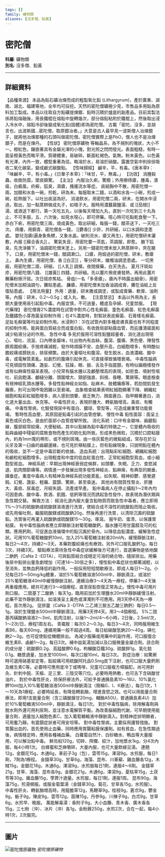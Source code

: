 ```yaml
---
tags: []
family: 礦物類
aliases: [沒多僧、鉛黃]
---
```


# 密陀僧

**科屬**: 礦物類  
**別名**: 沒多僧、鉛黃  

---

## 詳細資料
【品種來源】
本品為鉛石礦冶煉而成的粗製氧化鉛 (Lithargyrum)，產於廣東、湖南、湖北、福建等地，全年均可採挖。天然的密陀僧礦極少見，市售品多用鉛為原料加工製成。本品以往取自方鉛礦提煉銀、鉛時沉積於爐底的副產品。目前其製法係將鉛熔融後，用長鐵棍在熔鉛中旋轉幾次，部分熔鉛粘附於鐵棍上，然後取出浸入冷水中，熔鉛冷卻後變成氧化鉛(固體)即為密陀僧。
古載「密陀、沒多，並胡言也，出波斯國…密陀僧，取原銀冶者。」大意是古人最早見一波斯僧人冶煉銀子，就將他冶煉那種的石頭叫做密陀僧。密陀僧實際上是PbO，僧人也不是冶煉銀子，而是在煉丹。
【性狀】
密陀僧原礦物
等軸晶系，為不規則的塊狀，大小不一。橙紅色，鑲嵌著具有金屬光澤的小塊，對光照之閃閃發光。表面粗糙，有時一面呈橙黃色而略平滑。質硬體重，易破碎。斷面紅褐色。氣無。粉末黃色。以色黃有光澤，內外一致，體堅重著為佳。略溶於水，易溶於硝酸。露置空氣中則徐徐吸收二氧化碳氣，變成鹼式碳酸鉛。
【性味歸經】
鹹辛，平，有毒。《唐本草》：「味鹹辛，平，有小毒。」《日華子本草》：「味甘，平，無毒。」
【功效】
消腫殺蟲，收斂防腐，墜痰鎮驚。
【主治】
內服治久痢，驚癇；外用療痔瘡，腫毒，潰瘍，白癜風，疥癬，狐臭，濕瘡，搔癢流水等症。
痰結胸中不散，用密陀僧一兩，加醋和水各一碗，煎乾，研為末。每服取末二錢，以酒和水各一小碗，煎成一碗，趁熱服下。以吐出痰涎為好。
消渴飲水，用密陀僧二兩，研末，在開水中浸過，取出，加一點蒸餅做成丸子，如梧子大。服時用濃蠶繭鹽湯、或 [[茄根]] 湯、或酒送下都行。第一天吃五丸，以後每天增加九丸，直到一次吃到三十丸為止，不可多服，五、六次後，如見水噁心，即可停藥。噁心時可吃點乾食壓一下。
赤白下痢，用密陀僧三兩，燒成黃色，取出研細，每服一錢，醋茶送下，一天吃三次。
痔瘻，用銅青、密陀僧各一錢， [[麝香]] 少許，共研細，以口水調和塗患處。
嬰兒泡瘡(遍身象魚鰾，又象水晶，破則流水，瘡又再生)，用密陀僧研末灑敷，內服 [[蘇合香丸]] 。
驚氣失音，用密陀要一茶匙，茶調服，即愈。
腋下狐臭，先洗淨腋下，油調密陀僧末塗上。另用一錢密陀僧末放入熱蒸餅中，夾在腋下。
口臭，用密陀僧末一錢，醋調漱口。
口瘡，用煅過的密陀僧，研末，敷瘡上。
鼻內生瘡，用密陀僧、香 [[白芷]] ，等分研末，蠟燭油調塗患處。
一切黑瘢，用密陀僧二兩，研細， [[人乳]] 調搽。夜間搽藥，白天洗去。
夏月汗斑如疹，用密陀僧八錢、 [[雄黃]] 四錢，共研細。先以薑片擦皮膚發熱，再用此薑片蘸藥粉擦汗斑。次日斑疹焦枯。
骨疽(一名「多骨瘡」，瘡內不時露出細骨)，用密陀僧末加桐油調勻，攤貼患處。
臁瘡，用密陀僧末加香油調成膏，攤在油紙上反復貼患處。
【用法用量】
外用：適量，研末撒或調塗，或製成膏藥、軟膏、油劑等。內服：研末，0.2～0.5g；或入丸、散。
【注意禁忌】
本品以外用為主，長期大量使用易引起鉛中毒。內服宜慎，不可過量，體虛及孕婦、兒童禁服。
【現代藥理】
密佗僧膏2%濃度時在試管中對共心性毛癬菌、童色毛癬菌、紅色毛癬菌及鐵鏽色小芽孢菌呈抑制作用；在4%濃度時，對絮狀表皮癬菌、石膏樣毛癬菌、足趾毛癬菌等均呈抑制作用。水浸劑(1：3)在試管內對多種皮膚真菌也有不同程度的抑制作用。能與蛋白質結合而成蛋白鉛，有收斂局部粘膜血管，而庇護潰瘍面和減少粘液分泌的作用。
急性中毒
多見於服用可溶性鉛鹽超量者，消化道出現噁心、嘔吐、流涎、口內帶金屬味，吐出物內有血絲，腹瀉、腹痛、黑色便、陣發性臍周圍絞痛，手按疼痛減輕，發作時煩躁不安、血壓升高，白細胞增多，有時酷似膽絞痛或膀胱炎，排尿頻繁。由於大量嘔吐和腹瀉，發生脫水，血液濃縮、酸中毒，或電解質紊亂。如劇烈的腹痛引起休克，可直接導致循環衰竭。
中毒性腦病可見頑固性頭痛、譫妄、幻覺、狂躁，眼、臉、舌及手指震顫，有時似癲癇樣發作或有似麻痺性癡呆表現。小兒常有腦水腫以及顱壓增高的表現，如拒食、噴射性嘔吐、前囟飽滿、顱縫分離、頭圍增大、頸部強直、斜視、昏睡、驚厥等。眼底檢查有視神經乳頭水腫等。多發性鉛神經炎如指、趾麻木、肢體癱瘓等，若肋間肌發生癱瘓，則可出現呼吸困難以至衰竭。
血象檢查結果表明紅細胞顯著下降、網織紅細胞和點彩紅細胞增多，病人感到頭暈、疲乏無力、顏面蒼白、指甲顯著蒼白，消化道大量出血、休克等。
中毒性肝炎，表現肝腫大、轉氨酶增高，黃疸、有觸痛。
中毒性腎病，化驗發現尿中有蛋白、膿球、管型等，可造成嚴重腎功能衰竭。
暫時性高血壓，其原因是鉛毒引起的血管痙攣。
慢性中毒
鉛性面容：面呈土黃色或灰白色，是由於面部小血管痙攣所致。
消化系統：口中有金屬味、齒齦鉛線，腹部經常絞痛，大便秘結。其中以鉛線為鉛中毒的特徵之一，它是體內吸收的鉛與齒縫中殘留的腐敗食物而產生的硫化鉛所致。形成黑色微粒，沉積於口腔粘膜內，約為1mm寬的帶形，或不規則斑塊。由一些灰藍色的微點組成，常存在於沿尖牙及第一臼齒的齒齦邊緣，也可見於頰粘膜上，但有鉛線現象，只說明鉛在體內的吸收，並不一定是中毒診斷的依據。
造血系統：出現點彩紅細胞、網織紅細胞和鹼粒紅細胞增多。出現輕度和中度的低血紅蛋白性、正常紅細胞型貧血，或小細胞型貧血。
神經系統：早期出現神經衰弱症候群，如頭暈、失眠、乏力、食慾減退、肌肉關節痛等。病情進一步發展出現多發性神經炎、鉛麻痺，有典型的腕垂、踝垂症。重度中毒病人有精神及神經系統功能紊亂，如失眠、精神抑鬱、感覺遲鈍、幻覺、譫妄、輕癱、震顫、驚厥，甚至昏迷。
其他尚有間質性腎炎、肝腫大、黃疸、尿毒症、月經失調、流產或早產。
鉛中毒病人在停止攝鉛1～2年內均可因患病、酸中毒、飲酒、飢餓、低鈣等情況而誘起急性發作，故表現為潛伏期與急性期交替。
解救方法：
經消化道內服大量含鉛物質而致急性中毒者，應立即用1%～3%的硫酸鈉或硫酸鎂溶液進行洗胃，使結合成不溶性的硫酸鉛而阻止吸收。或先用催吐劑，繼服硫酸鎂或硫酸鈉20g，然後再進行洗胃，以清除沉澱的硫酸鉛。洗胃後可再灌入硫酸鈉或硫酸鎂15～30g，導瀉。
服牛奶、蛋清，以保護胃粘膜。
有中毒性腦病者應立即靜脈注射葡萄糖酸鈣，腦水腫可用甘露醇及可的松類。應用鈣劑，可促進血液循環中的鉛沉澱於骨內，以降低血鉛濃度，緩解急性症狀。可用10%葡萄糖酸鈣10ml，加入25%葡萄糖注射液20ml內，緩慢靜脈注射，每日2～4次，持續2～3天。本藥對腹絞痛也有療效。另外可口服乳酸鈣1g，每日3次，持續3天。
驅鉛療法需待急性中毒症狀緩解後方可進行，首選藥物是依地酸二鈉鈣（CaNa
2
-EDTA），可與鉛質結合成穩定可溶的絡合物，隨尿排出。用藥後尿中鉛排出量急劇增加（可達14～30倍之多），慢性鉛中毒症狀也顯著減輕，以至消失，並無血鈣降低的副作用。一般採用短程間歇療法，即成人每日1～2g，小兒每日25～50mg/kg體重，溶於5%葡萄糖溶液500ml中，靜脈滴注，或溶於25%葡萄糖液40ml中緩慢靜脈注射。連續治療3～4天為一療程，停藥3～4天後再重複應用。總共可進行3～4個療程，直至尿鉛恢復正常為止。慢性中毒可用片劑口服。
二巰基丁二酸鈉：每天1g，臨用前加於生理鹽水20ml中靜脈緩慢注射。此藥不宜作靜脈滴注，如溶液呈土黃色或渾濁則不可應用。用3天停4天為一療程。首次用2g。
促排靈（CaNa
3
-DTPA 二乙烯三胺五乙酸三鈉鈣）每日0.5～1g，溶於生理鹽水500ml中靜脈滴注。用藥3天停4天。用3～4個療程。
5%二巰基丙磺酸鈉溶液2～3ml，肌肉注射，以後1～2ml/4～6小時，2日後，2.5ml/次，1～2次/日，療程1周左右。
青霉胺：每次0.2～0.3g，每日3～4次，同時服用維生素B6，每天60mg，連續用藥一般不超過4周。
每日給碳酸氫鈉20～40g，碘化鈉2～3g，也可促使鉛從機體排出。
為減少服藥或用藥中的副作用，可口服復合維生素B、鹵鹼1～2g，每日3次。補中益氣湯加減以及口服微量金屬合劑。該合劑的成分是：硫酸銅0.2g、高錳酸鉀0.6g，枸櫞酸亞鐵30g、硫酸鋅1g、氯化鈷0.1g、糖漿適量，加水至1000ml，每次口服10ml，每日3次。
對症治療：如驚厥時可選用硝基安定等，鉛絞痛可用硫酸阿托品0.5mg皮下注射，也可口服大量鈣劑及維生素C等。必要時可應用度冷丁或嗎啡，兒童可口服複方樟腦酊。尚可用針灸、針刺中脘、天樞、足三里、三陰交等穴位。必要時用熱敷，也可舌下含硝酸甘油片。
對於中毒性肝炎，除保肝療法外，可給予普通胰島素10～16U、10%氯化鉀10ml加入10%葡萄糖溶液500ml中靜脈滴注（簡稱G、I、K療法），每日1次，1～10天為1療程，必要時延長，有降低轉氨酶，增進食慾之效。也可以用能量合劑療法，即用1支能量合劑（含三磷酸腺甘20mg、輔酶A50U，普通胰島素4U）加於10%葡萄糖液500ml中，靜脈滴注，每日1次。
對於中毒性腦病，除用解毒劑與脫水劑外還可用利尿劑，並注意水電解質平衡。為改善腦細胞代謝，可早期使用能量合劑，適量加入細胞色素C，加入葡萄糖輸液中靜脈滴入。對精神症狀明顯者，可用奮乃靜。有震顫症狀者可用安坦等。
對中毒性腎病，主要採用護腎措施。
對胃腸出血的，首先使用止血藥，同時應用胃腸粘膜保護劑。如有貧血，在急性期過後，病情穩定時，應用各種補血藥。
白蘿蔔自然汁、白砂糖水、鴨血等大量服用，可以解治鉛中毒。
鮮烏桕120g，切碎、搾爛、絞汁，加地漿水1kg，分4次內服，每4小時1次。
白蜂蜜和芝麻嚼碎，大量內服，也可大量飲綠豆湯。
連翹12g，金銀花15g，木通6g，車前子3g（包），雲苓15g，澤瀉9g，水煎服，每日1劑，7劑為1療程。
金錢草30g，甘草6g，海藻、昆布、川萆薢、雞血籐各12g，木賊15g，金銀花18g，木通6g，澤瀉9g，水煎服每日1劑，連服4～6劑。
金錢草21g，甘草、海藻、昆布各9g，金銀花21g，木通6g，澤瀉9g，夏枯草15g，土茯苓等30g，雞血籐15g，荸薺汁適量。水煎服，每日1劑，連服1周。
昆布90g，海藻75g，煎湯頻服。或服金菊葉湯（金錢草30g，菊花、甘草各15g，水煎服）。
中毒性肝炎、轉氨酶增高時，用龍膽草12g，馬鞭草9g，桂枝9g，蒼朮9g，鬱金9g，梔子9g，陳皮9g，雲苓12g，茵陳15g，丹參9g，川楝子9g，白朮9g，甘草6g，水煎早、晚服。
萬能解毒湯：香附子9g，大小血籐、青木香、廣木香各15g，三七粉（沖）、冰片（沖）各1g，金粉蕨250g，水煎2次，合在一起，每4小時1次，2次服完。

---

## 圖片
![密陀僧原礦物](https://yibian.hopto.org/pic/yao/mituoseng.jpg)
_密陀僧原礦物_

